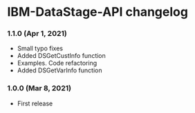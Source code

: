 # IBM-DataStage-API changelog

### 1.1.0 (Apr 1, 2021)
* Small typo fixes
* Added DSGetCustInfo function
* Examples. Code refactoring
* Added DSGetVarInfo function

### 1.0.0 (Mar 8, 2021)
* First release